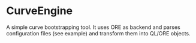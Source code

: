 # CurveEngine

A simple curve bootstrapping tool. It uses ORE as backend and parses configuration files (see example) and transform them into QL/ORE objects.